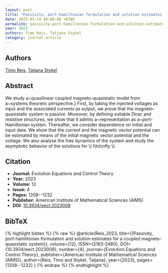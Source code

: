 ```yaml
---
layout: post
title: "Passivity, port-hamiltonian formulation and solution estimates for a coupled magneto-quasistatic system"
date: 2023-03-14 00:00:00 +0100
permalink: passivity-port-hamiltonian-formulation-and-solution-estimates-for-a-coupled-magneto-quasistatic-system
year: 2023
authors: Timo Reis, Tatjana Stykel
category: journal-article
---
```

 
## Authors
[Timo Reis](authors/timo-reis), [Tatjana Stykel](authors/tatjana-stykel)
 
## Abstract
We study a~quasilinear coupled magneto-quasistatic model from a~systems theoretic perspective.} First, by taking the injected voltages as input and the associated currents as output, we prove that the magneto-quasistatic system is passive. Moreover, by defining suitable Dirac and resistive structures, we show that it admits a~representation as a~port-Hamiltonian system. Thereafter, we consider dependence on initial and input data. We show that the current and the magnetic vector potential can be estimated by means of the initial magnetic vector potential and the voltage. We also analyse the free dynamics of the system and study the asymptotic behavior of the solutions for \\( t\to\infty \\).
 
## Citation
- **Journal:** Evolution Equations and Control Theory
- **Year:** 2023
- **Volume:** 12
- **Issue:** 4
- **Pages:** 1208--1232
- **Publisher:** American Institute of Mathematical Sciences (AIMS)
- **DOI:** [10.3934/eect.2023008](https://doi.org/10.3934/eect.2023008)
 
## BibTeX
{% highlight bibtex %}
{% raw %}
@article{Reis_2023,
  title={{Passivity, port-hamiltonian formulation and solution estimates for a coupled magneto-quasistatic system}},
  volume={12},
  ISSN={2163-2480},
  DOI={10.3934/eect.2023008},
  number={4},
  journal={Evolution Equations and Control Theory},
  publisher={American Institute of Mathematical Sciences (AIMS)},
  author={Reis, Timo and Stykel, Tatjana},
  year={2023},
  pages={1208--1232}
}
{% endraw %}
{% endhighlight %}
 
